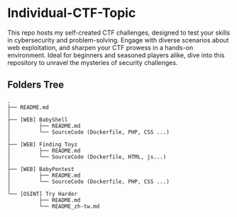 # Individual-CTF-Topic
This repo hosts my self-created CTF challenges, designed to test your skills in cybersecurity and problem-solving. Engage with diverse scenarios about web exploitation, and sharpen your CTF prowess in a hands-on environment. Ideal for beginners and seasoned players alike, dive into this repository to unravel the mysteries of security challenges.

## Folders Tree
```
.
├── README.md
│
├── [WEB] BabyShell
│         ├── README.md
│         └── SourceCode (Dockerfile, PHP, CSS ...)
│
├── [WEB] Finding Toyz
│         ├── README.md
│         └── SourceCode (Dockerfile, HTML, js...)
│
├── [WEB] BabyPentest
│         ├── README.md
│         └── SourceCode (Dockerfile, PHP, CSS ...)
│
└── [OSINT] Try Harder
          ├── README.md
          └── README_zh-tw.md

```
